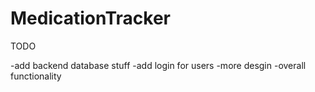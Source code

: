 # MedicationTracker
TODO

-add backend database stuff
-add login for users
-more desgin
-overall functionality
